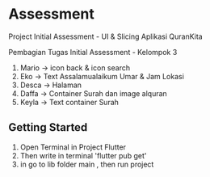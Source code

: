 # Assessment

Project Initial Assessment - UI & Slicing Aplikasi QuranKita

Pembagian Tugas Initial Assessment - Kelompok 3
1. Mario -> icon back & icon search
2. Eko -> Text Assalamualaikum Umar & Jam Lokasi
3. Desca -> Halaman 
4. Daffa -> Container Surah dan image alquran
5. Keyla -> Text container Surah

## Getting Started

1. Open Terminal in Project Flutter
2. Then write in terminal 'flutter pub get'
3. in go to lib folder main , then run project
